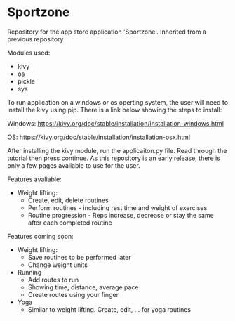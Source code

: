 # Sportzone
Repository for the app store application 'Sportzone'. Inherited from a previous repository 

Modules used:
 - kivy
 - os
 - pickle
 - sys

To run application on a windows or os operting system, the user will need to install the kivy using pip. There is a link below showing the steps to install:

Windows: https://kivy.org/doc/stable/installation/installation-windows.html

OS: https://kivy.org/doc/stable/installation/installation-osx.html

After installing the kivy module, run the applicaiton.py file. Read through the tutorial then press continue. 
As this repository is an early release, there is only a few pages avaliable to use for the user.

Features avaliable:
 - Weight lifting:
   - Create, edit, delete routines
   - Perform routines - including rest time and weight of exercises
   - Routine progression - Reps increase, decrease or stay the same after each completed routine
  
Features coming soon:
  - Weight lifting:
    - Save routines to be performed later
    - Change weight units
  - Running
    - Add routes to run
    - Showing time, distance, average pace
    - Create routes using your finger
  - Yoga
    - Similar to weight lifting. Create, edit, ... for yoga routines
